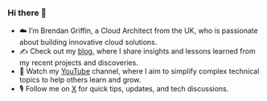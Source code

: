 ### Hi there 👋

- ☁️ I’m Brendan Griffin, a Cloud Architect from the UK, who is passionate about building innovative cloud solutions.
- ✍️ Check out my [blog](https://brendg.co.uk), where I share insights and lessons learned from my recent projects and discoveries.
- 📼 Watch my [YouTube](https://www.youtube.com/user/brendankarl) channel, where I aim to simplify complex technical topics to help others learn and grow.
- 🎙️ Follow me on [X](https://x.com/brendankarl) for quick tips, updates, and tech discussions.
